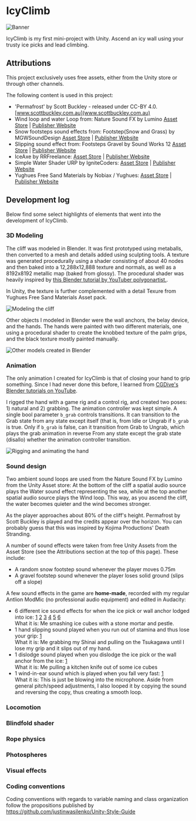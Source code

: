 # IcyClimb

![Banner](Assets/Logos/heroBanner.png)

IcyClimb is my first mini-project with Unity. Ascend an icy wall using your trusty ice picks and lead climbing.

## Attributions

This project exclusively uses free assets, either from the Unity store or through other channels.

The following content is used in this project:

* 'Permafrost' by Scott Buckley - released under CC-BY 4.0. [www.scottbuckley.com.au](www.scottbuckley.com.au)
* Wind loop and water Loop from: Nature Sound FX by Lumino [Asset Store](https://assetstore.unity.com/packages/audio/sound-fx/nature-sound-fx-180413) | [Publisher Website](https://luminoassets.com/)
* Snow footsteps sound effects from: Footstep(Snow and Grass) by MGWSoundDesign [Asset Store](https://assetstore.unity.com/packages/audio/sound-fx/footstep-snow-and-grass-90678) | [Publisher Website](https://soundcloud.com/valery-oleynikov)
* Slipping sound effect from: Footsteps Gravel by Sound Works 12 [Asset Store](https://assetstore.unity.com/packages/audio/sound-fx/foley/footsteps-gravel-175348) | [Publisher Website](https://soundcloud.com/udk62msvdvkx)
* IceAxe by RRFreelance: [Asset Store](https://assetstore.unity.com/packages/3d/props/tools/ice-axe-20492#reviews) | [Publisher Website](https://www.robertramsay.co.uk/)
* Simple Water Shader URP by IgniteCoders: [Asset Store](https://assetstore.unity.com/packages/2d/textures-materials/water/simple-water-shader-urp-191449) | [Publisher Website](https://github.com/IgniteCoders)
* Yughues Free Sand Materials by Nobiax / Yughues: [Asset Store](https://assetstore.unity.com/packages/2d/textures-materials/floors/yughues-free-sand-materials-12964) | [Publisher Website](https://www.artstation.com/yughues)


## Development log

Below find some select highlights of elements that went into the development of IcyClimb.

### 3D Modeling

The cliff was modeled in Blender. It was first prototyped using metaballs, then converted to a mesh and details added using sculpting tools. 
A texture was generated procedurally using a shader consisting of about 40 nodes and then baked into a 12,288x12,888 texture and normals, as well as a 8192x8192 metallic map (baked from glossy).
The procedural shader was heavily inspired by [this Blender tutorial by YouTuber polygonartist.](https://www.youtube.com/watch?v=0Eg0uZDEktk).

In Unity, the texture is further complemented with a detail Texure from Yughues Free Sand Materials Asset pack.

![Modeling the cliff](DevLog/cliffblender.png)

Other objects I modeled in Blender were the wall anchors, the belay device, and the hands.
The hands were painted with two different materials, one using a procedural shader to create the knobbed texture of the palm grips, and the black texture mostly painted manually. 

![Other models created in Blender](DevLog/blender_other.png)

### Animation

The only animation I created for IcyClimb is that of closing your hand to grip something. 
Since I had never done this before, I learned from [CGDive's Blender tutorials on YouTube](https://www.youtube.com/watch?v=hdGkKbtQxE0).

I rigged the hand with a game rig and a control rig, and created two poses: 1) natural and 2) grabbing. 
The animation controller was kept simple.
A single bool parameter `b_grab` controls transitions. 
It can transition to the Grab state from any state except itself (that is, from Idle or Ungrab if `b_grab` is true. 
Only if `b_grab` is false, can it transition from Grab to Ungrab, which plays the grab animation in reverse From any state except the grab state (disallo) whether the animation controller transition.

![Rigging and animating the hand](DevLog/hand_animation.png)

### Sound design

Two ambient sound loops are used from the Nature Sound FX by Lumino from the Unity Asset store:
At the bottom of the cliff a spatial audio source plays the Water sound effect representing the sea, while at the top another spatial audio source plays the Wind loop. 
This way, as you ascend the cliff, the water becomes quieter and the wind becomes stronger.

As the player approaches about 80\% of the cliff's height. Permafrost by Scott Buckley is played and the credits appear over the horizon. You can probably guess that this was inspired by Kojima Productions' Death Stranding. 

A number of sound effects were taken from free Unity Assets from the Asset Store (see the Attributions section at the top of this page). 
These include:
* A random snow footstep sound whenever the player moves 0.75m
* A gravel footstep sound whenever the player loses solid ground (slips off a slope)

A few sound effects in the game are **home-made**, recorded with my regular Antlion ModMic (no professional audio equipment) and edited in Audacity:
* 6 different ice sound effects for when the ice pick or wall anchor lodged into ice: [1](Assets/Audio/SFX/ice1.wav)  [2](Assets/Audio/SFX/ice2.wav) [3](Assets/Audio/SFX/ice3.wav) [4](Assets/Audio/SFX/ice4.wav) [5](Assets/Audio/SFX/ice5.wav) [6](Assets/Audio/SFX/ice6.wav)     
What it is: Me smashing ice cubes with a stone mortar and pestle.
* 1 hand slipping sound played when you run out of stamina and thus lose your grip: [1](Assets/Audio/SFX/handslip1.wav)     
What it is: Me grabbing my Shinai and pulling on the Tsukagawa until I lose my grip and it slips out of my hand.
* 1 dislodge sound played when you dislodge the ice pick or the wall anchor from the ice: [1](Assets/Audio/SFX/dislodge1.wav)    
What it is: Me pulling a kitchen knife out of some ice cubes
* 1 wind-in-ear sound which is played when you fall very fast: [1](Assets/Audio/SFX/WindInEarLoop.wav)     
What it is: This is just be blowing into the microphone. Aside from general pitch/speed adjustments, I also looped it by copying the sound and reversing the copy, thus creating a smooth loop.

### Locomotion

### Blindfold shader

### Rope physics

### Photospheres

### Visual effects

### Coding conventions

Coding conventions with regards to variable naming and class organization follow the propositions published by https://github.com/justinwasilenko/Unity-Style-Guide